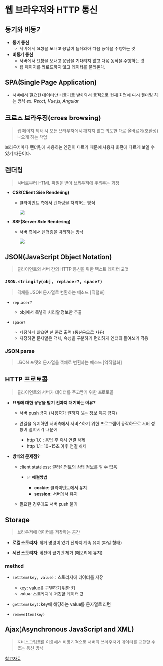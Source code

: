 # 웹 브라우저와 HTTP 통신

## 동기와 비동기

- **동기 통신**
  - 서버에서 요청을 보내고 응답이 돌아와야 다음 동작을 수행하는 것
- **비동기 통신**
  - 서버에서 요청을 보내고 응답을 기다리지 않고 다음 동작을 수행하는 것
  - 웹 페이지를 리로드하지 않고 데이터를 불러온다.

## SPA(Single Page Application)

- 서버에서 필요한 데이터만 비동기로 받아와서 동적으로 현재 화면에 다시 렌더링 하는 방식
  _ex. React, Vue.js, Angular_

## 크로스 브라우징(cross browsing)

> 웹 페이지 제작 시 모든 브라우저에서 깨지지 않고 의도한 대로 올바르게(호환성) 나오게 하는 작업

브라우저마다 렌더링에 사용하는 엔진이 다르기 때문에 사용자 화면에 다르게 보일 수 있기 때문이다.

## 렌더링

> 서버로부터 HTML 파일을 받아 브라우저에 뿌려주는 과정

- **CSR(Client Side Rendering)**

  - 클라이언트 측에서 렌더링을 처리하는 방식

    ![](https://poiemaweb.com/img/ajax-webpage-lifecycle.png)

- **SSR(Server Side Rendering)**

  - 서버 측에서 렌더링을 처리하는 방식

    ![](https://poiemaweb.com/img/traditional-webpage-lifecycle.png)

## JSON(JavaScript Object Notation)

> 클라이언트와 서버 간의 HTTP 통신을 위한 텍스트 데이터 포맷

### `JSON.stringify(obj, replacer?, space?)`

> 객체를 JSON 문자열로 변환하는 메소드 [직렬화]

- `replacer?`
  - obj에서 특별히 처리할 정보만 추출
- `space?`

  - 지정하지 않으면 한 줄로 출력 (통신용으로 사용)
  - 지정하면 문자열은 객체, 속성을 구분하기 편리하게 엔터와 들여쓰기 적용

### JSON.parse

> JSON 포맷의 문자열을 객체로 변환하는 메소드 [역직렬화]

## HTTP 프로토콜

> 클라이언트와 서버가 데이터를 주고받기 위한 프로토콜

- **요청에 대한 응답을 받기 전까지 대기하는 이유?**

  - 서버 push 금지 (사용자가 원하지 않는 정보 제공 금지)

  - 연결을 유지하면 서버측에서 서비스하기 위한 프로그램이 동작하므로 서버 성능이 떨어지기 때문에

    - http 1.0 : 응답 후 즉시 연결 해제
    - http 1.1 : 10~15초 이후 연결 해제

- **방식의 문제점?**

  - client stateless: 클라이언트의 상태 정보를 알 수 없음

    - ✅ **해결방법**

      - **cookie**: 클라이언트에서 유지
      - **session**: 서버에서 유지

  - 필요한 경우에도 서버 push 불가

## Storage

> 브라우저에 데이터를 저장하는 공간

- **로컬 스토리지**: 제거 명령이 있기 전까지 계속 유지 (파일 형태)

- **세션 스토리지**: 세션이 끊기면 제거 (메모리에 유지)

### method

- `setItem(key, value)` : 스토리지에 데이터를 저장

  - key: value를 구별하기 위한 키
  - value: 스토리지에 저장할 데이터 값

- `getItem(key)`: key에 해당하는 value를 문자열로 리턴

- `removeItem(key)`

## Ajax(Asynchronous JavaScript and XML)

> 자바스크립트를 이용해서 비동기적으로 서버와 브라우저가 데이터를 교환할 수 있는 통신 방식

[참고자료](https://poiemaweb.com/jquery-ajax-json)
